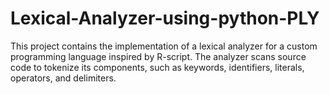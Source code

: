 # Lexical-Analyzer-using-python-PLY
This project contains the implementation of a lexical analyzer for a custom programming language inspired by R-script. The analyzer scans source code to tokenize its components, such as keywords, identifiers, literals, operators, and delimiters.
